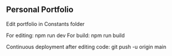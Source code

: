 ## Personal Portfolio

Edit portfolio in Constants folder

For editing: npm run dev
For build: npm run build

Continuous deployment after editing code: git push -u origin main

